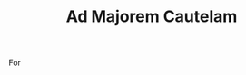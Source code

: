 ---
title: Ad Majorem Cautelam
letter: A
permalink: "/definitions/ad-majorem-cautelam.html"
body: For
published_at: '2018-07-07'
layout: post
---